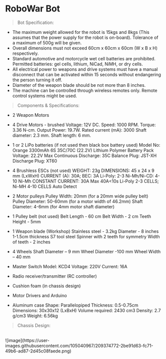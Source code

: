 # 	RoboWar Bot

> Bot Specification:

- The maximum weight allowed for the robot is 15kgs and 8kgs (This assumes that the power supply for the robot is on-board). Tolerance of a maximum of 500g will be given.
- Overall dimensions must not exceed 60cm x 60cm x 60cm (W x B x H) respectively.
- Standard automotive and motorcycle wet cell batteries are prohibited. Permitted batteries: gel cells, lithium, NiCad, NiMH, or dry cells.
- All electrical power to weapons and drive systems must have a manual disconnect that can be activated within 15 seconds without endangering the person turning it off.
- Diameter of the weapon blade should be not more than 8 inches.
- The machine can be controlled through wireless remotes only. Remote control systems might be used.



> Components & Specifications:
- 2 Weapon Motors 
- 4 Drive Motors - brushed 
Voltage: 12V DC.
Speed: 1000 RPM.
Torque: 3.36 N-cm.
Output Power: 19.7W.
Rated current (mA): 3000
Shaft diameter: 2.3 mm.
Shaft length: 6 mm.

- 1 or 2 LiPo batteries (if not used then black box battery used)
  Model No: Orange 3300mAh 6S 35C/70C (22.2V) Lithium Polymer Battery Pack
  Voltage: 22.2V
  Max Continuous Discharge: 35C
  Balance Plug: JST-XH
  Discharge Plug: XT60

- 4 Brushless ESCs (not used)
  WEIGHT: 23g
  DIMENSIONS: 45 x 24 x 9 mm (LxWxH)
  CURRENT (A): 30A; BEC: 3A
  Li-Poly: 2-3
  Ni-Mh/Ni-CD: 4-10 Ni-Mh
  CONSTANT CURRENT: 30A Max 40A<10s
  Li-Poly 2-3 CELLS; Ni-MH 4-10 CELLS Auto Detect

- 2 Motor pulleys 
  Pulley Width: 
          20mm (for a 20mm wide pulley belt)
  Pulley Diameter: 
          50-60mm (for a motor width of 46.2mm)
  Shaft Diameter: 
          4-6mm (for 4mm motor shaft diameter)
     
 - 1 Pulley belt (not used)
  Belt Length - 60 cm
  Belt Width - 2 cm
  Teeth Height - 5mm
 
- 1 Weapon blade (Workshop)
  Stainless steel - 3.2kg
  Diameter - 8 inches
  1-1.5cm thickness
  S7 tool steel
  Spinner with 2 teeth for symmetry
  Width of teeth - 2 inches

- 4 Wheels
  Shaft Diameter – 9 mm
  Wheel Diameter -100 mm
  Wheel Width – 40 mm

- Master Switch
  Model: KCD4
  Voltage: 220V
  Current: 16A

- Radio receiver/transmitter (RC controller)
- Cushion foam (in chassis design) 
- Motor Drivers and Arduino
- Aluminum case
  Shape: Parallelopiped
  Thickness: 0.5-0.75cm
  Dimensions: 30x30x12 (LxBxH)
  Volume required: 2430 cm3
  Density: 2.7 g/cm3
  Weight: 6.56kg
    
> Chassis Design:
  <br>
  ![image](https://user-images.githubusercontent.com/105040967/209374772-2be91d63-fc71-49b6-ad87-2d45c08faede.png)

  


